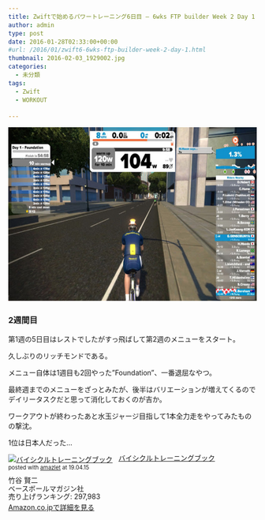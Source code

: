 ```yaml
---
title: Zwiftで始めるパワートレーニング6日目 – 6wks FTP builder Week 2 Day 1
author: admin
type: post
date: 2016-01-28T02:33:00+00:00
#url: /2016/01/zwift6-6wks-ftp-builder-week-2-day-1.html
thumbnail: 2016-02-03_1929002.jpg
categories:
  - 未分類
tags:
  - Zwift
  - WORKOUT

---
```

<div class="separator" style="clear: both; text-align: center;">
  <img border="0" height="352" src="./2016-01-28_1835310.jpg" width="640" />
</div>



### 2週間目

第1週の5日目はレストでしたがすっ飛ばして第2週のメニューをスタート。

久しぶりのリッチモンドである。

メニュー自体は1週目も2回やった&#8221;Foundation&#8221;、一番退屈なやつ。

最終週までのメニューをざっとみたが、後半はバリエーションが増えてくるのでデイリータスクだと思って消化しておくのが吉か。

ワークアウトが終わったあと水玉ジャージ目指して1本全力走をやってみたものの撃沈。

1位は日本人だった…

<div class="amazlet-box" style="margin-bottom:0px;"><div class="amazlet-image" style="float:left;margin:0px 12px 1px 0px;"><a href="http://www.amazon.co.jp/exec/obidos/ASIN/4583103778/gensobunya-22/ref=nosim/" name="amazletlink" target="_blank"><img src="https://images-fe.ssl-images-amazon.com/images/I/51xxkXLrcrL._SL160_.jpg" alt="バイシクルトレーニングブック" style="border: none;" /></a></div><div class="amazlet-info" style="line-height:120%; margin-bottom: 10px"><div class="amazlet-name" style="margin-bottom:10px;line-height:120%"><a href="http://www.amazon.co.jp/exec/obidos/ASIN/4583103778/gensobunya-22/ref=nosim/" name="amazletlink" target="_blank">バイシクルトレーニングブック</a><div class="amazlet-powered-date" style="font-size:80%;margin-top:5px;line-height:120%">posted with <a href="http://www.amazlet.com/" title="amazlet" target="_blank">amazlet</a> at 19.04.15</div></div><div class="amazlet-detail">竹谷 賢二 <br />ベースボールマガジン社 <br />売り上げランキング: 297,983<br /></div><div class="amazlet-sub-info" style="float: left;"><div class="amazlet-link" style="margin-top: 5px"><a href="http://www.amazon.co.jp/exec/obidos/ASIN/4583103778/gensobunya-22/ref=nosim/" name="amazletlink" target="_blank">Amazon.co.jpで詳細を見る</a></div></div></div><div class="amazlet-footer" style="clear: left"></div></div>
